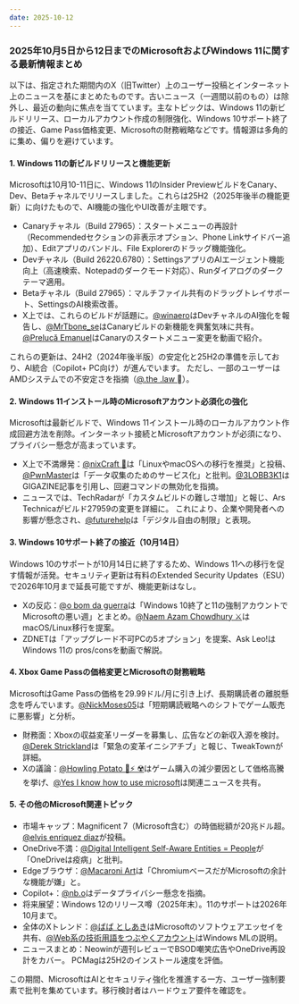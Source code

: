 ```yaml
---
date: 2025-10-12
---
```


### 2025年10月5日から12日までのMicrosoftおよびWindows 11に関する最新情報まとめ

以下は、指定された期間内のX（旧Twitter）上のユーザー投稿とインターネット上のニュースを基にまとめたものです。古いニュース（一週間以前のもの）は除外し、最近の動向に焦点を当てています。主なトピックは、Windows 11の新ビルドリリース、ローカルアカウント作成の制限強化、Windows 10サポート終了の接近、Game Pass価格変更、Microsoftの財務戦略などです。情報源は多角的に集め、偏りを避けています。

#### 1. Windows 11の新ビルドリリースと機能更新
Microsoftは10月10-11日に、Windows 11のInsider PreviewビルドをCanary、Dev、Betaチャネルでリリースしました。これらは25H2（2025年後半の機能更新）に向けたもので、AI機能の強化やUI改善が主眼です。
- Canaryチャネル（Build 27965）：スタートメニューの再設計（Recommendedセクションの非表示オプション、Phone Linkサイドバー追加）、Editアプリのバンドル、File Explorerのドラッグ機能強化。  
- Devチャネル（Build 26220.6780）：SettingsアプリのAIエージェント機能向上（高速検索、Notepadのダークモード対応）、Runダイアログのダークテーマ適用。 
- Betaチャネル（Build 27965）：マルチファイル共有のドラッグトレイサポート、SettingsのAI検索改善。 
- X上では、これらのビルドが話題に。[@winaero](https://x.com/winaero/status/1976726441233375273)はDevチャネルのAI強化を報告し、[@MrTbone_se](https://x.com/MrTbone_se/status/1976321264139874588)はCanaryビルドの新機能を興奮気味に共有。[@Prelucă Emanuel](https://x.com/itstechbased/status/1976646300285174062)はCanaryのスタートメニュー変更を動画で紹介。

これらの更新は、24H2（2024年後半版）の安定化と25H2の準備を示しており、AI統合（Copilot+ PC向け）が進んでいます。  ただし、一部のユーザーはAMDシステムでの不安定さを指摘（[@.the .law ](https://x.com/the_digi_law/status/1976065559776075835)）。

#### 2. Windows 11インストール時のMicrosoftアカウント必須化の強化
Microsoftは最新ビルドで、Windows 11インストール時のローカルアカウント作成回避方法を削除。インターネット接続とMicrosoftアカウントが必須になり、プライバシー懸念が高まっています。 
- X上で不満爆発：[@nixCraft 🐧](https://x.com/nixcraft/status/1975497528243331380)は「LinuxやmacOSへの移行を推奨」と投稿、[@PwnMaster](https://x.com/MahLittlePwny/status/1976682411053518956)は「データ収集のためのサービス化」と批判。[@3LOBB3K1](https://x.com/3K1/status/1977161402877198772)はGIGAZINE記事を引用し、回避コマンドの無効化を指摘。
- ニュースでは、TechRadarが「カスタムビルドの難しさ増加」と報じ、Ars Technicaがビルド27959の変更を詳細に。  これにより、企業や開発者への影響が懸念され、[@futurehelp](https://x.com/whoknowsdrew/status/1975525289292710350)は「デジタル自由の制限」と表現。

#### 3. Windows 10サポート終了の接近（10月14日）
Windows 10のサポートが10月14日に終了するため、Windows 11への移行を促す情報が活発。セキュリティ更新は有料のExtended Security Updates（ESU）で2026年10月まで延長可能ですが、機能更新はなし。   
- Xの反応：[@o bom da guerra](https://x.com/darthcabs/status/1976126258384674842)は「Windows 10終了と11の強制アカウントでMicrosoftの悪い週」とまとめ。[@Naem Azam Chowdhury ⚔️](https://x.com/naemazamchow/status/1975500212161683630)はmacOS/Linux移行を提案。
- ZDNETは「アップグレード不可PCの5オプション」を提案、Ask Leo!はWindows 11の pros/consを動画で解説。  

#### 4. Xbox Game Passの価格変更とMicrosoftの財務戦略
MicrosoftはGame Passの価格を29.99ドル/月に引き上げ、長期購読者の離脱懸念を呼んでいます。[@NickMoses05](https://x.com/nickmo05/status/1977161971028967553)は「短期購読戦略へのシフトでゲーム販売に悪影響」と分析。
- 財務面：Xboxの収益変革リーダーを募集し、広告などの新収入源を検討。[@Derek Strickland](https://x.com/DeekeTweak/status/1977161847254942154)は「緊急の変革イニシアチブ」と報じ、TweakTownが詳細。
- Xの議論：[@Howling Potato 🔞⚡ ☢️](https://x.com/SentientTtv/status/1977161848844914797)はゲーム購入の減少要因として価格高騰を挙げ、[@Yes I know how to use microsoft](https://x.com/93Jonez/status/1977161319167164747)は関連ニュースを共有。

#### 5. その他のMicrosoft関連トピック
- 市場キャップ：Magnificent 7（Microsoft含む）の時価総額が20兆ドル超。[@elvis enriquez diaz](https://x.com/elvisdiazc1/status/1977162049114329204)が投稿。
- OneDrive不満：[@Digital Intelligent Self-Aware Entities = People](https://x.com/InkFromAStone/status/1977162163044454669)が「OneDriveは疫病」と批判。
- Edgeブラウザ：[@Macaroni Art](https://x.com/gabrahamplanet/status/1977161973356961963)は「ChromiumベースだがMicrosoftの余計な機能が嫌」と。
- Copilot+：[@nb.o](https://x.com/Nextremer_nb_o/status/1977161618711785898)はデータプライバシー懸念を指摘。
- 将来展望：Windows 12のリリース噂（2025年末）。11のサポートは2026年10月まで。 
- 全体のXトレンド：[@ばば としあき](https://x.com/netmarkjp/status/1977161322220466546)はMicrosoftのソフトウェアエッセイを共有、[@Web系の技術用語をつぶやくアカウント](https://x.com/newtechword/status/1977161217576681821)はWindows MLの説明。
- ニュースまとめ：Neowinが週刊レビューでBSOD嘲笑広告やOneDrive再設計をカバー。  PCMagは25H2のインストール速度を評価。

この期間、MicrosoftはAIとセキュリティ強化を推進する一方、ユーザー強制要素で批判を集めています。移行検討者はハードウェア要件を確認を。